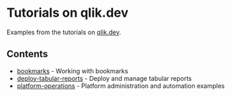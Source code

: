 # Tutorials on qlik.dev

Examples from the tutorials on [qlik.dev](https://qlik.dev/tutorials).

## Contents

- [bookmarks](./bookmarks/) - Working with bookmarks
- [deploy-tabular-reports](./deploy-tabular-reports/) - Deploy and manage tabular reports
- [platform-operations](./platform-operations/) - Platform administration and automation examples
